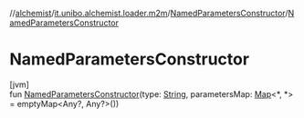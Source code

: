 //[alchemist](../../../index.md)/[it.unibo.alchemist.loader.m2m](../index.md)/[NamedParametersConstructor](index.md)/[NamedParametersConstructor](-named-parameters-constructor.md)

# NamedParametersConstructor

[jvm]\
fun [NamedParametersConstructor](-named-parameters-constructor.md)(type: [String](https://kotlinlang.org/api/latest/jvm/stdlib/kotlin/-string/index.html), parametersMap: [Map](https://kotlinlang.org/api/latest/jvm/stdlib/kotlin.collections/-map/index.html)<*, *> = emptyMap<Any?, Any?>())

